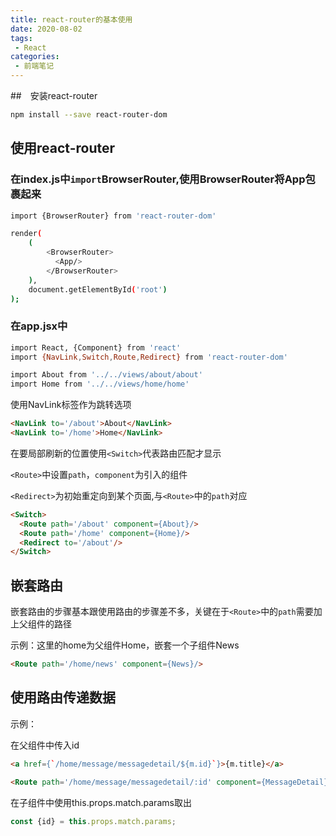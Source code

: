 ```yaml
---
title: react-router的基本使用
date: 2020-08-02
tags:
 - React
categories:
 - 前端笔记
---
```


##　安装react-router
```bash
npm install --save react-router-dom
```

## 使用react-router
### 在index.js中`import`BrowserRouter,使用BrowserRouter将App包裹起来
```bash
import {BrowserRouter} from 'react-router-dom'

render(
    (
        <BrowserRouter>
          <App/>
        </BrowserRouter>
    ),
    document.getElementById('root')
);
```

### 在app.jsx中
```bash
import React, {Component} from 'react'
import {NavLink,Switch,Route,Redirect} from 'react-router-dom'

import About from '../../views/about/about'
import Home from '../../views/home/home'
```
使用NavLink标签作为跳转选项
```html
<NavLink to='/about'>About</NavLink>
<NavLink to='/home'>Home</NavLink>
```
在要局部刷新的位置使用`<Switch>`代表路由匹配才显示

`<Route>`中设置`path`，`component`为引入的组件

`<Redirect>`为初始重定向到某个页面,与`<Route>`中的`path`对应

```html
<Switch>
  <Route path='/about' component={About}/>
  <Route path='/home' component={Home}/>
  <Redirect to='/about'/>
</Switch>
```

## 嵌套路由
嵌套路由的步骤基本跟使用路由的步骤差不多，关键在于`<Route>`中的`path`需要加上父组件的路径

示例：这里的home为父组件Home，嵌套一个子组件News
```html
<Route path='/home/news' component={News}/>
```

## 使用路由传递数据
示例：

在父组件中传入id
```html
<a href={`/home/message/messagedetail/${m.id}`}>{m.title}</a>

<Route path='/home/message/messagedetail/:id' component={MessageDetail}/>
```

在子组件中使用this.props.match.params取出
```jsx harmony
const {id} = this.props.match.params;
```
